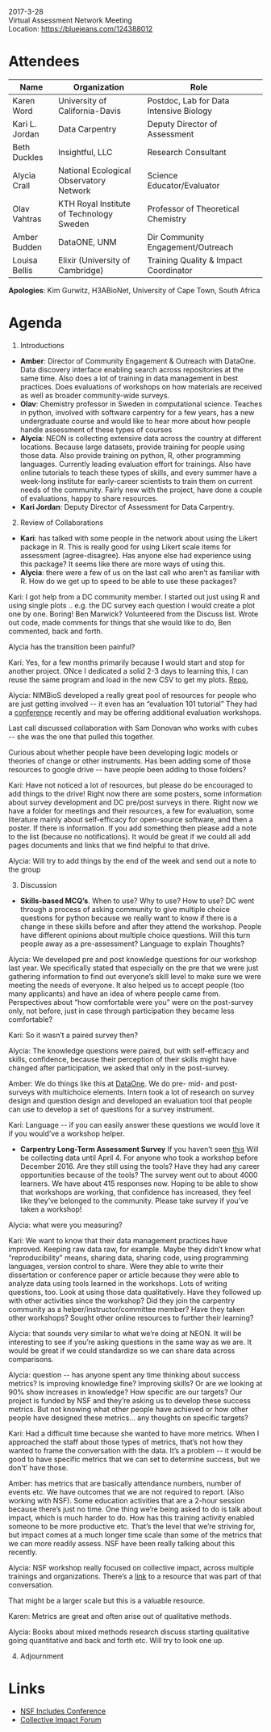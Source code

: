 2017-3-28  
Virtual Assessment Network Meeting  
Location: https://bluejeans.com/124388012  

# Attendees 

| Name  | Organization  |  Role |   | 
|---|---|---|---|
| Karen Word  | University of California-Davis  | Postdoc, Lab for Data Intensive Biology  |   | 
| Kari L. Jordan  | Data Carpentry  | Deputy Director of Assessment  |  
| Beth Duckles  | Insightful, LLC  | Research Consultant  |   | 
| Alycia Crall  | National Ecological Observatory Network  | Science Educator/Evaluator  |   |
| Olav Vahtras  | KTH Royal Institute of Technology Sweden  | Professor of Theoretical Chemistry  |   |
| Amber Budden  | DataONE, UNM  | Dir Community Engagement/Outreach  |  |   
| Louisa Bellis | Elixir (University of Cambridge)  | Training Quality & Impact Coordinator  |   |

**Apologies**: Kim Gurwitz, H3ABioNet, University of Cape Town, South Africa

# Agenda
1. Introductions
  * **Amber**: Director of Community Engagement & Outreach with DataOne. Data discovery interface enabling search across repositories at the same time. Also does a lot of training in data management in best practices. Does evaluations of workshops on how materials are received as well as broader community-wide surveys.	
  * **Olav**: Chemistry professor in Sweden in computational science. Teaches in python, involved with software carpentry for a few years, has a new undergraduate course and would like to hear more about how people handle assessment of these types of 
courses
  * **Alycia**: NEON is collecting extensive data across the country at different locations. Because large datasets, provide training for people using those data. Also provide training on python, R, other programming languages. Currently leading evaluation effort for trainings. Also have online tutorials to teach these types of skills, and every summer have a week-long institute for early-career scientists to train them on current needs of the community. Fairly new with the project, have done a couple of evaluations, happy to share resources.
  * **Kari Jordan**: Deputy Director of Assessment for Data Carpentry. 
2. Review of Collaborations
  * **Kari**: has talked with some people in the network about using the Likert package in R. This is really good for using Likert scale items for assessment (agree-disagree). Has anyone else had experience using this package? It seems like there are more ways of using this.
  * **Alycia**: there were a few of us on the last call who aren’t as familiar with R. How do we get up to speed to be able to use these packages? 

  Kari: I got help from a DC community member. I started out just using R and using single plots .. e.g. the DC survey each question I would create a plot one by one. Boring! Ben Marwick? Volunteered from the Discuss list. Wrote out code, made 
comments for things that she would like to do, Ben commented, back and forth.   

Alycia has the transition been painful?  

Kari: Yes, for a few months primarily because I would start and stop for another project. ONce I dedicated a solid 2-3 days to learning this, I can reuse the same program and load in the new CSV to get my plots. [Repo.](https://github.com/carpentries/assessment)  

Alycia: NIMBioS developed a really great pool of resources for people who are just getting involved -- it even has an “evaluation 101 tutorial” They had a [conference](http://www.nimbios.org/IncludesConf/postconf) recently and may be offering additional evaluation workshops.  

Last call discussed collaboration with Sam Donovan who works with cubes -- she was the one that pulled this together. 

Curious about whether people have been developing logic models or theories of change or other instruments. Has been adding some of those resources to google drive -- have people been adding to those folders? 

Kari: Have not noticed a lot of resources, but please do be encouraged to add things to the drive! Right now there are some posters, some information about survey development and DC pre/post surveys in there. Right now we have a folder for meetings and their resources, a few for evaluation, some literature mainly about self-efficacy for open-source software, and then a poster. If there is information. If you add something then please add a note to the list (because no notifications). It would be great if we could all add pages documents and links that we find helpful to that drive.

Alycia: Will try to add things by the end of the week and send out a note to the group

3. Discussion
  *  **Skills-based MCQ’s**. When to use? Why to use? How to use?
DC went through a process of asking community to give multiple choice questions for python because we really want to know if there is a change in these skills before and after they attend the workshop. People have different opinions about multiple choice questions. Will this turn people away as a pre-assessment? Language to explain Thoughts?

Alycia: We developed pre and post knowledge questions for our workshop last year. We specifically stated that especially on the pre that we were just gathering information to find out everyone’s skill level to make sure we were meeting the needs of everyone. It also helped us to accept people (too many applicants) and have an idea of where people came from. Perspectives about “how comfortable were you” were on the post-survey only, not before, just in case through participation they became less comfortable?

Kari: So it wasn’t a paired survey then?

Alycia: The knowledge questions were paired, but with self-efficacy and skills, confidence, because their perception of their skills might have changed after participation, we asked that only in the post-survey. 

Amber: We do things like this at [DataOne](https://www.dataone.org/education-evaluation). We do pre- mid- and post-surveys with multichoice elements. Intern took a lot of research on survey design and question design and developed an evaluation tool that people can use to develop a set of questions for a survey instrument.

Kari: Language -- if you can easily answer these questions we would love it if you would’ve a workshop helper.

  * **Carpentry Long-Term Assessment Survey**
If you haven’t seen [this](https://www.surveymonkey.com/r/carpentrieslongtermassessment)
Will be collecting data until April 4. For anyone who took a workshop before December 2016. Are they still using the tools? Have they had any career opportunities because of the tools? The survey went out to about 4000 learners. We have about 415 responses now. Hoping to be able to show that workshops are working, that confidence has increased, they feel like they’ve belonged to the community. Please take survey if you’ve taken a workshop!

Alycia: what were you measuring?

Kari: We want to know that their data management practices have improved. Keeping raw data raw, for example. Maybe they didn’t know what “reproducibility” means, sharing data, sharing code, using programming languages, version control to share. Were they able to write their dissertation or conference paper or article because they were able to analyze data using tools learned in the workshops. Lots of writing questions, too. Look at using those data qualitatively. Have they followed up with other activities since the workshop? Did they join the carpentry community as a helper/instructor/committee member? Have they taken other workshops? Sought other online resources to further their learning?

Alycia: that sounds very similar to what we’re doing at NEON. It will be interesting to see if you’re asking questions in the same way as we are. It would be great if we could standardize so we can share data across comparisons.

Alycia: question -- has anyone spent any time thinking about success metrics? Is improving knowledge fine? Improving skills? Or are we looking at 90% show increases in knowledge? How specific are our targets? Our project is funded by NSF and they’re asking us to develop these success metrics. But not knowing what other people have achieved or how other people have designed these metrics… any thoughts on specific targets?

Kari: Had a difficult time because she wanted to have more metrics. When I approached the staff about those types of metrics, that’s not how they wanted to frame the conversation with the data. It’s a problem -- it would be good to have specific metrics that we can set to determine success, but we don't’ have those.

Amber: has metrics that are basically attendance numbers, number of events etc. We have outcomes that we are not required to report. (Also working with NSF). Some education activities that are a 2-hour session because there’s just no time. One thing we’re being asked to do is talk about impact, which is much harder to do. How has this training activity enabled someone to be more productive etc. That’s the level that we’re striving for, but impact comes at a much longer time scale than some of the metrics that we can more readily assess. NSF have been really talking about this recently. 

Alycia: NSF workshop really focused on collective impact, across multiple trainings and organizations. There’s a [link](https://collectiveimpactforum.org/) to a resource that was part of that conversation.

That might be a larger scale but this is a valuable resource.

Karen: Metrics are great and often arise out of qualitative methods.

Alycia: Books about mixed methods research discuss starting qualitative going quantitative and back and forth etc. Will try to look one up.

4. Adjournment

# Links
  * [NSF Includes Conference](http://www.nimbios.org/IncludesConf/postconf)
  * [Collective Impact Forum](https://collectiveimpactforum.org)
